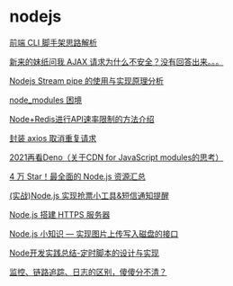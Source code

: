 # nodejs

[前端 CLI 脚手架思路解析](https://mp.weixin.qq.com/s/Rfov1ZMwS2g_2p-aOMEHbQ)

[新来的妹纸问我 AJAX 请求为什么不安全？没有回答出来。。。](https://mp.weixin.qq.com/s/VVbi7mFhGdsmom-kraq_bg)

[Nodejs Stream pipe 的使用与实现原理分析](https://mp.weixin.qq.com/s/NoIMXpI4buTVaXGFVhD8tA)

[node_modules 困境](https://mp.weixin.qq.com/s/u92k389qtoSfENT9BfOcOg)

[Node+Redis进行API速率限制的方法介绍](https://mp.weixin.qq.com/s/2rBT_B9iaTvaTNffD6_URQ)

[封装 axios 取消重复请求](https://mp.weixin.qq.com/s/nDPM6HzLKkAIqmW91I9W-A)

[2021再看Deno（关于CDN for JavaScript modules的思考）](https://mp.weixin.qq.com/s?__biz=MzAxMTU0NTc4Nw==&mid=2661157880&idx=1&sn=0a002f0548b30319f5e2c45dbf40dfb8&scene=21#wechat_redirect)

[4 万 Star！最全面的 Node.js 资源汇总](https://mp.weixin.qq.com/s?__biz=MzAxMDM0MzQ4Mg==&mid=303578860&idx=1&sn=8839ab1de0e8388d2466dd4c0f2b26ed&chksm=0cbd5bb93bcad2afc44daba2b2ef4917cdd2eca1b105b5d13b20e1e25ae86604c59ea8b35f05&mpshare=1&scene=24&srcid=1227J14pE2YEW2CnsvT9jEdH&sharer_sharetime=1609043282731&sharer_shareid=18af4598a510ab1911de864d55f65d3a&key=e5a6f4840bcd614c0500b9e7a32de0ab04c501224946fa8010e384c6da9b86708257d15ff1a6fc1d05d16fb2edc63c41a85b4bc678834e0584aec380b3c460ac2f0600da260cb0ea71366a159d249088bd70af8b1d587a9ad7cf8ad6b888901d61b847e41e227776029f9087dc185860af604136a982adf2b8da0e97751164a4&ascene=14&uin=Mzc2MjkyMjk0MQ%3D%3D&devicetype=Windows+10+x64&version=6300002f&lang=zh_CN&exportkey=Azdgq68iGsCNR76Tm%2F8IcAo%3D&pass_ticket=uG0ITW7VbQre912sCs3w03oa5DNRIG3UHrL1%2FYIYsorCPizXQjGGAVEkkNHwDWci&wx_header=0)

[(实战)Node.js 实现抢票小工具&短信通知提醒](https://mp.weixin.qq.com/s?__biz=MzUzNjk5MTE1OQ==&mid=2247494988&idx=1&sn=587b1592781185f36a0dff9473e5f87a&chksm=faef6994cd98e082ce499d0bf0f9d4bbddb4f92467acf41d56a9dde07d625ab3f68874a11d25&mpshare=1&scene=24&srcid=0101y3kJN9spzefkwapyl9jq&sharer_sharetime=1609513129801&sharer_shareid=18af4598a510ab1911de864d55f65d3a&key=7326df0a627d9fb5dbf3cf53318f37032e4a49295149c9ad7e65a0c814a54beff69a509a100695ac4748c16b320582c62c2f35ee0873c3b0c20d1738f3f07488c7af68aa6a42041d7a387355592b1383ee007e65092522ddf8bf5fe797b107d1cd533fb459c38f0ce6171e156b302fe4b45214d799d54f4097c48d283ed1ef83&ascene=14&uin=Mzc2MjkyMjk0MQ%3D%3D&devicetype=Windows+10+x64&version=6300002f&lang=zh_CN&exportkey=AzhECp%2BYzNQSZYjagsXxWak%3D&pass_ticket=uG0ITW7VbQre912sCs3w03oa5DNRIG3UHrL1%2FYIYsorCPizXQjGGAVEkkNHwDWci&wx_header=0)

[Node.js 搭建 HTTPS 服务器](https://mp.weixin.qq.com/s?__biz=MzUxNzk1MjQ0Ng==&mid=2247489647&idx=2&sn=0208fa8abd03f4dd3c457fd8e585b8e9&chksm=f9911ebecee697a860854e2c57977eca7df732feb85b6881c3ccb81cd821c0663902b76b67c6&mpshare=1&scene=24&srcid=0104DQt9971hZGz4u5shiHeS&sharer_sharetime=1609753044678&sharer_shareid=18af4598a510ab1911de864d55f65d3a&key=3712d248eda753bf5f2a5a063c37313b43c125c92ded89c5d3d42ba7a02f9527dab9f7990c6f508138f194446129bb2bb3f38d694799777c477672b132a248f8fcb493b02bf51b1ccfb0b397b9741a3189b97e9589bb8b91e09679c7a34e281fefe109c30251842aaa272673f91bf1e157d2556ca34a01fc007785564e34fd29&ascene=14&uin=Mzc2MjkyMjk0MQ%3D%3D&devicetype=Windows+10+x64&version=6300002f&lang=zh_CN&exportkey=AwBqqaQ6wYD9VA3WmyAt%2FZs%3D&pass_ticket=uG0ITW7VbQre912sCs3w03oa5DNRIG3UHrL1%2FYIYsorCPizXQjGGAVEkkNHwDWci&wx_header=0)

[Node.js 小知识 — 实现图片上传写入磁盘的接口](https://mp.weixin.qq.com/s?__biz=MzIyNDU2NTc5Mw==&mid=2247489666&idx=1&sn=a5bf2c1be3b334ddde18f2d264dc61ac&chksm=e80c57ccdf7bdedac94fdb2ac93cc61cb533314a4b1c114b23cb2535c4f2057644aab1434984&mpshare=1&scene=24&srcid=0104tNH8B4j1VIe2Iz5YrM03&sharer_sharetime=1609753176196&sharer_shareid=18af4598a510ab1911de864d55f65d3a&key=ea7446b0013173841a74da8512784e6b9578a96a2a7516b2828adc2a6681cc14b10687e735aaa573315ceb4fa9baed0e49b7f756065be225857ec9c214ab17ad95050f7ae26e8de25973d6836c4cb57a83703d6349115fb3e5e4c6eeb244e1409595dc40d61b23d5b97d317d682c8491a1f7d62f0b17a56cd8170fb7860b16ed&ascene=14&uin=Mzc2MjkyMjk0MQ%3D%3D&devicetype=Windows+10+x64&version=6300002f&lang=zh_CN&exportkey=A%2BGew0KdKNRaByHPOFXPrps%3D&pass_ticket=uG0ITW7VbQre912sCs3w03oa5DNRIG3UHrL1%2FYIYsorCPizXQjGGAVEkkNHwDWci&wx_header=0)

[Node开发实践总结-定时脚本的设计与实现](https://mp.weixin.qq.com/s?__biz=MzUxNzk1MjQ0Ng==&mid=2247489665&idx=2&sn=a20ed5d1b726c463555ceb72e5273059&chksm=f9911e50cee6974634201b2a122a155ffd44b630a66d433dc74655147cccb27ca0c431608c54&mpshare=1&scene=24&srcid=0105B6xj9iOlvGPtlDT62VOc&sharer_sharetime=1609838133131&sharer_shareid=18af4598a510ab1911de864d55f65d3a&key=b32b778d3cd3c426c398f3197b1435660cbce000f87ac1c8fe59028878002ba9c449ee11f68cd2032a7bdaa184ac6bcc29b5b35b887e93ae0b6a213c353973cbde82c6e1b8561e426959dac6f2abcd6b29ba11cf8f41e71545dfd3dc1a9f0d8db7b914d94c8e172638a0437cbd28df2cc0dade17fb020cc76c0eb65df4e2bc0f&ascene=14&uin=Mzc2MjkyMjk0MQ%3D%3D&devicetype=Windows+10+x64&version=6300002f&lang=zh_CN&exportkey=A78g1DxQWmzE77FXpkogJ2w%3D&pass_ticket=uG0ITW7VbQre912sCs3w03oa5DNRIG3UHrL1%2FYIYsorCPizXQjGGAVEkkNHwDWci&wx_header=0)

[监控、链路追踪、日志的区别，傻傻分不清？](https://mp.weixin.qq.com/s?__biz=MzIyNDU2NTc5Mw==&mid=2247489749&idx=2&sn=afcfade7ca90a5a6de6b29e743ce5a83&chksm=e80c579bdf7bde8dd66a8e49268a3840cf06fb2e39e54eb275fc095d54edc7fe056cba7250cc&mpshare=1&scene=24&srcid=0109YgUwhuQlxUyUAuNLcqkU&sharer_sharetime=1610160613192&sharer_shareid=18af4598a510ab1911de864d55f65d3a&key=ea7446b0013173846fcd6db7c4cf5e3ef2154ac67254227c20d805106e0a29468692f6e8fbb9dc8f5f4d3d6b2231c1cf2f32d356c6e9b00ec92232e18a6a0e63db8760e1b798c173badf5927b88f1130b85336f6556af8816cea67f5a73d17b5da2565f774c66b8dc7ee8b57bb5c0b4c3eab28e7f0e110c66bcbf80a7ad5686b&ascene=14&uin=Mzc2MjkyMjk0MQ%3D%3D&devicetype=Windows+10+x64&version=6300002f&lang=zh_CN&exportkey=A0JM1FcYWsiKK%2FECF1QPS24%3D&pass_ticket=uG0ITW7VbQre912sCs3w03oa5DNRIG3UHrL1%2FYIYsorCPizXQjGGAVEkkNHwDWci&wx_header=0)